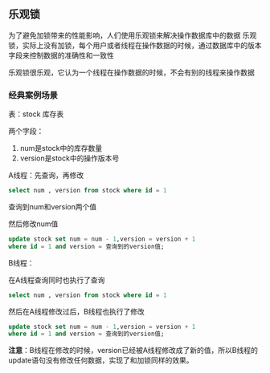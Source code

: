 ## 乐观锁

为了避免加锁带来的性能影响，人们使用乐观锁来解决操作数据库中的数据
乐观锁，实际上没有加锁，每个用户或者线程在操作数据的时候，通过数据库中的版本字段来控制数据的准确性和一致性

乐观锁很乐观，它认为一个线程在操作数据的时候，不会有别的线程来操作数据

### 经典案例场景

表：stock 库存表

两个字段：

1. num是stock中的库存数量
2. version是stock中的操作版本号

A线程：先查询，再修改

~~~sql
select num , version from stock where id = 1
~~~

查询到num和version两个值

然后修改num值

~~~SQL
update stock set num = num - 1,version = version + 1 
where id = 1 and version = 查询到的version值;
~~~

B线程：

在A线程查询同时也执行了查询

~~~sql
select num , version from stock where id = 1
~~~

然后在A线程修改过后，B线程也执行了修改

~~~sql
update stock set num = num - 1,version = version + 1 
where id = 1 and version = 查询到的version值;
~~~

**注意**：B线程在修改的时候，version已经被A线程修改成了新的值，所以B线程的update语句没有修改任何数据，实现了和加锁同样的效果。